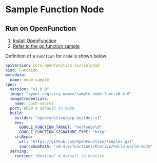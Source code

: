 # Sample Function Node

## Run on OpenFunction

1. [Install OpenFunction](https://github.com/OpenFunction/OpenFunction#install-openfunction)
2. [Refer to the go function sample](../hello-world-go/README.md)

Definition of a ```Function``` for ```node``` is shown below:

```yaml
apiVersion: core.openfunction.io/v1alpha2
kind: Function
metadata:
  name: node-sample
spec:
  version: "v1.0.0"
  image: "<your registry name>/sample-node-func:v0.4.0"
  imageCredentials:
    name: push-secret
  port: 8080 # default to 8080
  build:
    builder: "openfunction/gcp-builder:v1"
    env:
      GOOGLE_FUNCTION_TARGET: "helloWorld"
      GOOGLE_FUNCTION_SIGNATURE_TYPE: "http"
    srcRepo:
      url: "https://github.com/OpenFunction/samples.git"
      sourceSubPath: "v0.4.0/functions/Knative/hello-world-node"
  serving:
    runtime: "Knative" # default to Knative
```
